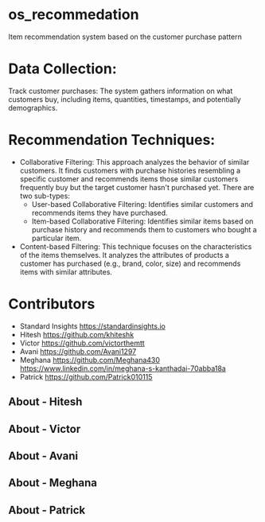 # os_recommedation
Item recommendation system based on the customer purchase pattern

# Data Collection:
Track customer purchases: The system gathers information on what customers buy, including items, quantities, timestamps, and potentially demographics.

# Recommendation Techniques:
- Collaborative Filtering: This approach analyzes the behavior of similar customers. It finds customers with purchase histories resembling a specific customer and recommends items those similar customers frequently buy but the target customer hasn't purchased yet. There are two sub-types:
  - User-based Collaborative Filtering: Identifies similar customers and recommends items they have purchased.
  - Item-based Collaborative Filtering: Identifies similar items based on purchase history and recommends them to customers who bought a particular item.
- Content-based Filtering: This technique focuses on the characteristics of the items themselves. It analyzes the attributes of products a customer has purchased (e.g., brand, color, size) and recommends items with similar attributes.

# Contributors 

- Standard Insights https://standardinsights.io
- Hitesh https://github.com/khiteshk
- Victor https://github.com/victorthemtt
- Avani https://github.com/Avani1297
- Meghana https://github.com/Meghana430 https://www.linkedin.com/in/meghana-s-kanthadai-70abba18a
- Patrick  https://github.com/Patrick010115

## About - Hitesh
## About - Victor
## About - Avani
## About - Meghana
## About - Patrick

